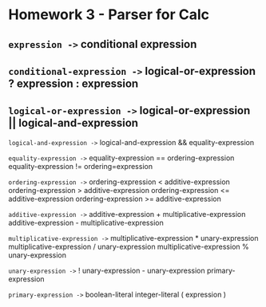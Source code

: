 # Homework 3 - Parser for Calc

## `expression ->` conditional expression

## `conditional-expression ->` logical-or-expression ? expression : expression 

## `logical-or-expression ->` logical-or-expression || logical-and-expression

`logical-and-expression ->` logical-and-expression && equality-expression

`equality-expression ->` equality-expression == ordering-expression
                         equality-expression != ordering=expression

`ordering-expression ->` ordering-expression < additive-expression
                         ordering-expression > additive-expression
                         ordering-expression <= additive-expression
                         ordering-expression >= additive-expression
      
`additive-expression ->` additive-expression + multiplicative-expression
                         additive-expression - multiplicative-expression
             
`multiplicative-expression ->` multiplicative-expression * unary-expression
                               multiplicative-expression / unary-expression
                               multiplicative-expression % unary-expression
                             
`unary-expression ->` ! unary-expression
                      - unary-expression
                      primary-expression
                    
`primary-expression ->` boolean-literal
                        integer-literal
                        ( expression )
                   
                       


